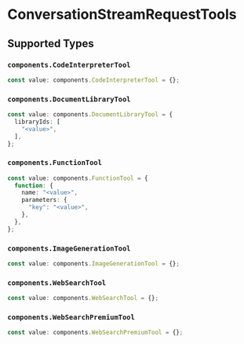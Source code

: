 # ConversationStreamRequestTools


## Supported Types

### `components.CodeInterpreterTool`

```typescript
const value: components.CodeInterpreterTool = {};
```

### `components.DocumentLibraryTool`

```typescript
const value: components.DocumentLibraryTool = {
  libraryIds: [
    "<value>",
  ],
};
```

### `components.FunctionTool`

```typescript
const value: components.FunctionTool = {
  function: {
    name: "<value>",
    parameters: {
      "key": "<value>",
    },
  },
};
```

### `components.ImageGenerationTool`

```typescript
const value: components.ImageGenerationTool = {};
```

### `components.WebSearchTool`

```typescript
const value: components.WebSearchTool = {};
```

### `components.WebSearchPremiumTool`

```typescript
const value: components.WebSearchPremiumTool = {};
```

